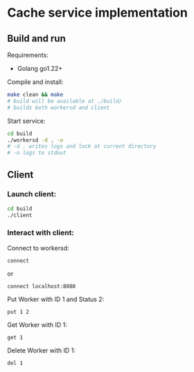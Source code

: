 # Cache service implementation

## Build and run

Requirements:

- Golang go1.22+

Compile and install:
```bash
make clean && make
# build will be available at ./build/
# builds both workersd and client
```

Start service:
```bash
cd build
./workersd -d . -o
# -d . writes logs and lock at current directory
# -o logs to stdout
```

## Client

### Launch client:

```bash
cd build
./client
```

### Interact with client:

Connect to workersd:

```shell
connect
```

or

```shell
connect localhost:8080
```

Put Worker with ID 1 and Status 2:

```shell
put 1 2
```

Get Worker with ID 1:

```shell
get 1
```

Delete Worker with ID 1:

```shell
del 1
```
